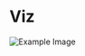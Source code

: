 Viz
===

![Example Image][1]

[1]: http://viz.first-three.com/wp-content/uploads/2012/03/viz_video_downloader_logo_21.png
